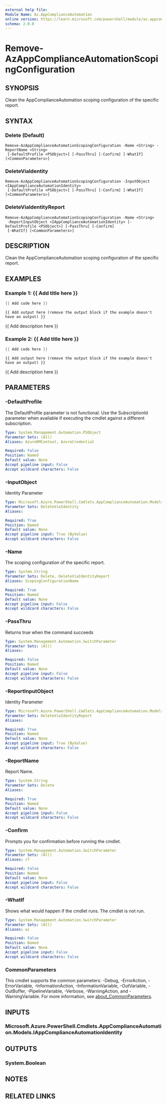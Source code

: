 ```yaml
---
external help file:
Module Name: Az.AppComplianceAutomation
online version: https://learn.microsoft.com/powershell/module/az.appcomplianceautomation/remove-azappcomplianceautomationscopingconfiguration
schema: 2.0.0
---
```


# Remove-AzAppComplianceAutomationScopingConfiguration

## SYNOPSIS
Clean the AppComplianceAutomation scoping configuration of the specific report.

## SYNTAX

### Delete (Default)
```
Remove-AzAppComplianceAutomationScopingConfiguration -Name <String> -ReportName <String>
 [-DefaultProfile <PSObject>] [-PassThru] [-Confirm] [-WhatIf] [<CommonParameters>]
```

### DeleteViaIdentity
```
Remove-AzAppComplianceAutomationScopingConfiguration -InputObject <IAppComplianceAutomationIdentity>
 [-DefaultProfile <PSObject>] [-PassThru] [-Confirm] [-WhatIf] [<CommonParameters>]
```

### DeleteViaIdentityReport
```
Remove-AzAppComplianceAutomationScopingConfiguration -Name <String>
 -ReportInputObject <IAppComplianceAutomationIdentity> [-DefaultProfile <PSObject>] [-PassThru] [-Confirm]
 [-WhatIf] [<CommonParameters>]
```

## DESCRIPTION
Clean the AppComplianceAutomation scoping configuration of the specific report.

## EXAMPLES

### Example 1: {{ Add title here }}
```powershell
{{ Add code here }}
```

```output
{{ Add output here (remove the output block if the example doesn't have an output) }}
```

{{ Add description here }}

### Example 2: {{ Add title here }}
```powershell
{{ Add code here }}
```

```output
{{ Add output here (remove the output block if the example doesn't have an output) }}
```

{{ Add description here }}

## PARAMETERS

### -DefaultProfile
The DefaultProfile parameter is not functional.
Use the SubscriptionId parameter when available if executing the cmdlet against a different subscription.

```yaml
Type: System.Management.Automation.PSObject
Parameter Sets: (All)
Aliases: AzureRMContext, AzureCredential

Required: False
Position: Named
Default value: None
Accept pipeline input: False
Accept wildcard characters: False
```

### -InputObject
Identity Parameter

```yaml
Type: Microsoft.Azure.PowerShell.Cmdlets.AppComplianceAutomation.Models.IAppComplianceAutomationIdentity
Parameter Sets: DeleteViaIdentity
Aliases:

Required: True
Position: Named
Default value: None
Accept pipeline input: True (ByValue)
Accept wildcard characters: False
```

### -Name
The scoping configuration of the specific report.

```yaml
Type: System.String
Parameter Sets: Delete, DeleteViaIdentityReport
Aliases: ScopingConfigurationName

Required: True
Position: Named
Default value: None
Accept pipeline input: False
Accept wildcard characters: False
```

### -PassThru
Returns true when the command succeeds

```yaml
Type: System.Management.Automation.SwitchParameter
Parameter Sets: (All)
Aliases:

Required: False
Position: Named
Default value: None
Accept pipeline input: False
Accept wildcard characters: False
```

### -ReportInputObject
Identity Parameter

```yaml
Type: Microsoft.Azure.PowerShell.Cmdlets.AppComplianceAutomation.Models.IAppComplianceAutomationIdentity
Parameter Sets: DeleteViaIdentityReport
Aliases:

Required: True
Position: Named
Default value: None
Accept pipeline input: True (ByValue)
Accept wildcard characters: False
```

### -ReportName
Report Name.

```yaml
Type: System.String
Parameter Sets: Delete
Aliases:

Required: True
Position: Named
Default value: None
Accept pipeline input: False
Accept wildcard characters: False
```

### -Confirm
Prompts you for confirmation before running the cmdlet.

```yaml
Type: System.Management.Automation.SwitchParameter
Parameter Sets: (All)
Aliases: cf

Required: False
Position: Named
Default value: None
Accept pipeline input: False
Accept wildcard characters: False
```

### -WhatIf
Shows what would happen if the cmdlet runs.
The cmdlet is not run.

```yaml
Type: System.Management.Automation.SwitchParameter
Parameter Sets: (All)
Aliases: wi

Required: False
Position: Named
Default value: None
Accept pipeline input: False
Accept wildcard characters: False
```

### CommonParameters
This cmdlet supports the common parameters: -Debug, -ErrorAction, -ErrorVariable, -InformationAction, -InformationVariable, -OutVariable, -OutBuffer, -PipelineVariable, -Verbose, -WarningAction, and -WarningVariable. For more information, see [about_CommonParameters](http://go.microsoft.com/fwlink/?LinkID=113216).

## INPUTS

### Microsoft.Azure.PowerShell.Cmdlets.AppComplianceAutomation.Models.IAppComplianceAutomationIdentity

## OUTPUTS

### System.Boolean

## NOTES

## RELATED LINKS

